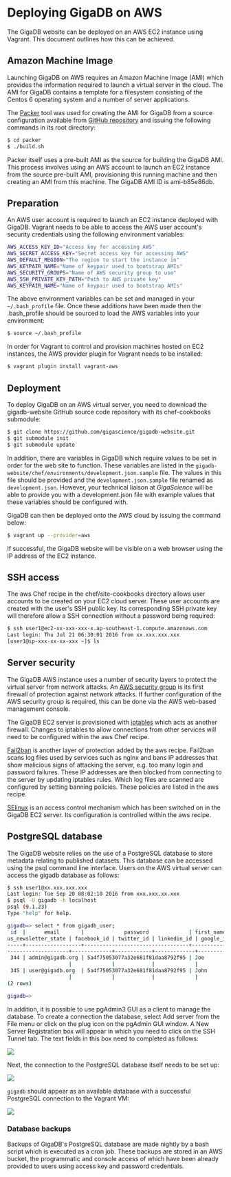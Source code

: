 # Deploying GigaDB on AWS

The GigaDB website can be deployed on an AWS EC2 instance using Vagrant.
This document outlines how this can be achieved.

## Amazon Machine Image

Launching GigaDB on AWS requires an Amazon Machine Image (AMI) which
provides the information required to launch a virtual server in the
cloud. The AMI for GigaDB contains a template for a filesystem 
consisting of the Centos 6 operating system and a number of server
applications.

The [Packer](https://www.packer.io) tool was used for creating the AMI
for GigaDB from a source configuration available from
[GitHub repository](https://github.com/pli888/vagrant-boxes) and issuing
the following commands in its root directory:

```sh
$ cd packer
$ ./build.sh
```

Packer itself uses a pre-built AMI as the source for building the GigaDB 
AMI. This process involves using an AWS account to launch an EC2 
instance from the source pre-built AMI, provisioning this running 
machine and then creating an AMI from this machine. The GigaDB AMI ID is 
ami-b85e86db.

## Preparation

An AWS user account is required to launch an EC2 instance deployed with
GigaDB. Vagrant needs to be able to access the AWS user account's 
security credentials using the following environment variables:

```bash
AWS_ACCESS_KEY_ID="Access key for accessing AWS"
AWS_SECRET_ACCESS_KEY="Secret access key for accessing AWS"
AWS_DEFAULT_REGION="The region to start the instance in"
AWS_KEYPAIR_NAME="Name of keypair used to bootstrap AMIs"
AWS_SECURITY_GROUPS="Name of AWS security group to use"
AWS_SSH_PRIVATE_KEY_PATH="Path to AWS private key"
AWS_KEYPAIR_NAME="Name of keypair used to bootstrap AMIs"
```

The above environment variables can be set and managed in your
`~/.bash_profile` file. Once these additions have been made then the
.bash_profile should be sourced to load the AWS variables into your 
environment:

```bash
$ source ~/.bash_profile
```

In order for Vagrant to control and provision machines hosted on EC2
instances, the AWS provider plugin for Vagrant needs to be installed:

```bash
$ vagrant plugin install vagrant-aws
```

## Deployment

To deploy GigaDB on an AWS virtual server, you need to download the 
gigadb-website GitHub source code repository with its chef-cookbooks 
submodule:

```bash
$ git clone https://github.com/gigascience/gigadb-website.git
$ git submodule init
$ git submodule update
```

In addition, there are variables in GigaDB which require values to be 
set in order for the web site to function. These variables are listed in
the `gigadb-website/chef/environments/development.json.sample` file. The
values in this file should be provided and the `development.json.sample`
file renamed as `development.json`. However, your technical liaison at 
*GigaScience* will be able to provide you with a development.json file 
with example values that these variables should be configured with.

GigaDB can then be deployed onto the AWS cloud by issuing the command 
below:

```bash
$ vagrant up --provider=aws
```

If successful, the GigaDB website will be visible on a web browser
using the IP address of the EC2 instance.

## SSH access

The aws Chef recipe in the chef/site-cookbooks directory allows user
accounts to be created on your EC2 cloud server. These user accounts
are created with the user's SSH public key. Its corresponding SSH
private key will therefore allow a SSH connection without a password
being required:

```bash
$ ssh user1@ec2-xx-xxx-xxx-x.ap-southeast-1.compute.amazonaws.com
Last login: Thu Jul 21 06:30:01 2016 from xx.xxx.xxx.xxx
[user1@ip-xxx-xx-xx-xxx ~]$ ls

```

## Server security

The GigaDB AWS instance uses a number of security layers to protect the 
virtual server from network attacks. An [AWS security group](http://docs.aws.amazon.com/AWSEC2/latest/UserGuide/using-network-security.html)
is its first firewall of protection against network attacks. If further 
configuration of the AWS security group is required, this can be done 
via the AWS web-based management console.

The GigaDB EC2 server is provisioned with [iptables](https://wiki.centos.org/HowTos/Network/IPTables)
which acts as another firewall. Changes to iptables to allow connections
from other services will need to be configured within the aws Chef 
recipe.

[Fail2ban](http://www.fail2ban.org/wiki/index.php/Main_Page) is another 
layer of protection added by the aws recipe. Fail2ban scans log files 
used by services such as nginx and bans IP addresses that show malicious
signs of attacking the server, e.g. too many login and password 
failures. These IP addresses are then blocked from connecting to the 
server by updating iptables rules. Which log files are scanned are 
configured by setting banning policies. These policies are listed in the 
aws recipe.

[SElinux](https://wiki.centos.org/HowTos/SELinux) is an access control 
mechanism which has been switched on in the GigaDB EC2 server. Its 
configuration is controlled within the aws recipe.

## PostgreSQL database

The GigaDB website relies on the use of a PostgreSQL database to store
metadata relating to published datasets. This database can be accessed
using the psql command line interface. Users on the AWS virtual server
can access the gigadb database as follows:

```bash
$ ssh user1@xx.xxx.xxx.xxx
Last login: Tue Sep 20 08:02:10 2016 from xxx.xxx.xx.xxx
$ psql -U gigadb -h localhost
psql (9.1.23)
Type "help" for help.

gigadb=> select * from gigadb_user;
 id  |      email       |             password             | first_name | last_name | affiliation | role  | is_activated | newsletter | previo
us_newsletter_state | facebook_id | twitter_id | linkedin_id | google_id |    username     | orcid_id | preferred_link 
-----+------------------+----------------------------------+------------+-----------+-------------+-------+--------------+------------+-------
--------------------+-------------+------------+-------------+-----------+-----------------+----------+----------------
 344 | admin@gigadb.org | 5a4f75053077a32e681f81daa8792f95 | Joe        | Bloggs    | BGI         | admin | t            | f          | t     
                    |             |            |             |           | test@gigadb.org |          | EBI
 345 | user@gigadb.org  | 5a4f75053077a32e681f81daa8792f95 | John       | Smith     | BGI         | user  | t            | f          | t     
                    |             |            |             |           | user@gigadb.org |          | EBI
(2 rows)

gigadb=> 

```

In addition, it is possible to use pgAdmin3 GUI as a client to manage 
the database. To create a connection the database, select Add server 
from the File menu or click on the plug icon on the pgAdmin GUI window. 
A New Server Registration box will appear in which you need to click on 
the SSH Tunnel tab. The text fields in this box need to completed as 
follows:

<img src="https://github.com/gigascience/gigadb-website/blob/develop/images/docs/pgadmin4.png?raw=true">

Next, the connection to the PostgreSQL database itself needs to be
set up:

<img src="https://github.com/gigascience/gigadb-website/blob/develop/images/docs/pgadmin5.png?raw=true">

`gigadb` should appear as an available database with a successful
PostgreSQL connection to the Vagrant VM:

<img src="https://github.com/gigascience/gigadb-website/blob/develop/images/docs/pgadmin6.png?raw=true">

### Database backups

Backups of GigaDB's PostgreSQL database are made nightly by a bash 
script which is executed as a cron job. These backups are stored in an 
AWS bucket, the programmatic and console access of which have been 
already provided to users using access key and password credentials.
